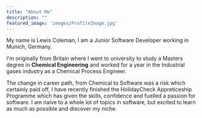 ```yaml
---
title: "About Me"
description: ""
featured_image: 'images/ProfileImage.jpg'
---
```


My name is Lewis Coleman, I am a Junior Software Developer working in  Munich, Germany. 

I'm originally from Britain where I went to university to study a Masters degree in **Chemical Engineering** and worked for a year in the Industrial gases industry as a Chemical Process Engineer.

The change in career path, from Chemical to Software was a risk which certainly paid off, I have recently finished the HolidayCheck Appreticeship Programme which has given the skills, confidence and fuelled a passion for software. I am naive to a whole lot of topics in software, but excited to learn as much as possible and discover my niche.

